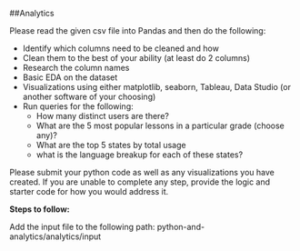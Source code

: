 ##Analytics

Please read the given csv file into Pandas and then do the following:
* Identify which columns need to be cleaned and how
* Clean them to the best of your ability (at least do 2 columns)
* Research the column names
* Basic EDA on the dataset
* Visualizations using either matplotlib, seaborn, Tableau, Data Studio (or another software of your choosing)
* Run queries for the following: 
  - How many distinct users are there?
  - What are the 5 most popular lessons in a particular grade (choose any)?
  - What are the top 5 states by total usage
  - what is the language breakup for each of these states?

Please submit your python code as well as any visualizations you have created. 
If you are unable to complete any step, provide the logic and starter code for how you would address it. 


**Steps to follow:**

Add the input file to the following path: python-and-analytics/analytics/input

